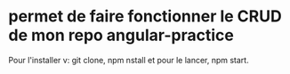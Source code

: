 # permet de faire fonctionner le CRUD de mon repo angular-practice

Pour l'installer v: git clone, npm nstall et pour le lancer, npm start.